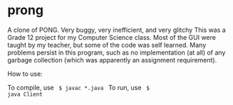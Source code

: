 # prong
<bold> A clone of PONG. Very buggy, very inefficient, and very glitchy </bold>
This was a Grade 12 project for my Computer Science class. Most of the GUI
were taught by my teacher, but some of the code was self learned. Many problems
persist in this program, such as no implementation (at all) of any garbage
collection (which was apparently an assignment requirement).

How to use:

To compile, use <code> $ javac *.java </code>
To run, use <code> $ java Client </code>

